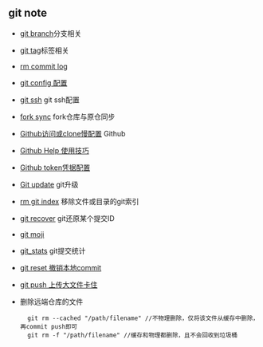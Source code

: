 ## git note
- [git branch](branch.md)分支相关
- [git tag](tag.md)标签相关
- [rm commit log](rm-commit-log.md)
- [git config 配置](config.md)
- [git ssh](git_ssh.md) git ssh配置
- [fork sync](fork_sync.md) fork仓库与原仓同步
- [Github访问或clone慢配置](github.md) Github 
- [Github Help 使用技巧](github_help.md)
- [Github token凭据配置](github_token.md)
- [Git update](update.md) git升级
- [rm git index](rm.md) 移除文件或目录的git索引
- [git recover](git_recover.md) git还原某个提交ID
- [git moji](https://gitmoji.carloscuesta.me/)
- [git_stats](git_stats.md) git提交统计
- [git reset 撤销本地commit](reset.md)
- [git push 上传大文件卡住](push.md)
- 删除远端仓库的文件

		git rm --cached "/path/filename" //不物理删除，仅将该文件从缓存中删除，再commit push即可
		git rm -f "/path/filename" //缓存和物理都删除，且不会回收到垃圾桶